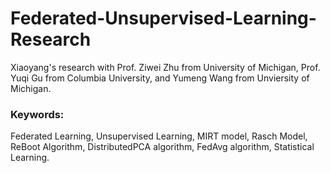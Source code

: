 # Federated-Unsupervised-Learning-Research

Xiaoyang's research with Prof. Ziwei Zhu from University of Michigan, Prof. Yuqi Gu from Columbia University, and Yumeng Wang from Unviersity of Michigan.

### Keywords:

Federated Learning, Unsupervised Learning, MIRT model, Rasch Model, ReBoot Algorithm, DistributedPCA algorithm, FedAvg algorithm, Statistical Learning.
